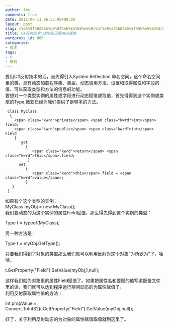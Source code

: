 ```yaml
---
author: ths
comments: true
date: 2012-06-11 06:55:00+00:00
layout: post
slug: c%e5%8f%8d%e5%b0%84%e6%8a%80%e6%9c%af%e8%af%bb%e5%8f%96%e5%92%8c%e8%ae%be%e7%bd%ae%e7%b1%bb%e7%9a%84%e5%b1%9e%e6%80%a7
title: C#反射技术:读取和设置类的属性
wordpress_id: 806
categories:
- 技术
tags:
- c
- 反射
---
```


要用C#反射技术的话，首先得引入System.Reflection 命名空间，这个命名空间里的类，具有动态加载程序集、类型，动态调用方法、设置和取得属性和字段的值、可以获取类型和方法的信息的功能。  
要想对一个类型实例的属性或字段进行动态赋值或取值，首先得得到这个实例或类型的Type,微软已经为我们提供了足够多的方法。




    
     Class MyClass
      {
        <span class="kwrd">private</span> <span class="kwrd">int</span> field;
        <span class="kwrd">public</span> <span class="kwrd">int</span> Field
        {
           get
             {
                <span class="kwrd">return</span> <span class="kwrd">this</span>.field;
              }
          set
             {
                <span class="kwrd">this</span>.field = <span class="kwrd">value</span>;
             }
       }
     }









如果有个这个类型的实例：  
MyClass myObj = new MyClass();  
我们要动态的为这个实例的属性Field赋值，那么得先得到这个实例的类型：






Type t = typeof(MyClass);






另一种方法是：






Type t = myObj.GetType();






只要我们得到了对象的类型那么我们就可以利用反射对这个对象“为所欲为”了，哈哈。






t.GetProperty("Field").SetValue(myObj,1,null);






这样我们就为对象里的属性Field赋值了。如果把属性名和要赋的值写道配置文件里的话，我们就可以达到程序运行期间动态的为属性赋值了。  
利用反射获取属性值的方法：






int propValue = Convert.ToInt32(t.GetProperty("Field").GetValue(myObj,null));






好了，关于利用反射动态的为对象的属性赋值取值就到这里了。



